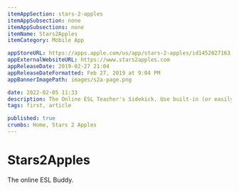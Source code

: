 ```yaml
---
itemAppSection: stars-2-apples
itemAppSubsection: none
itemAppSubsections: none
itemName: Stars2Apples
itemCategory: Mobile App

appStoreURL: https://apps.apple.com/us/app/stars-2-apples/id1452027163
appExternalWebsiteURL: https://www.stars2apples.com
appReleaseDate: 2019-02-27 21:04
appReleaseDateFormatted: Feb 27, 2019 at 9:04 PM
appBannerImagePath: images/s2a-page.png

date: 2022-02-05 11:33
description: The Online ESL Teacher's Sidekick. Use built-in (or easily create your own) Rewards and Props to help keep students engaged throughout lessons.
tags: first, article

published: true
crumbs: Home, Stars 2 Apples
---
```

# Stars2Apples

The online ESL Buddy.

